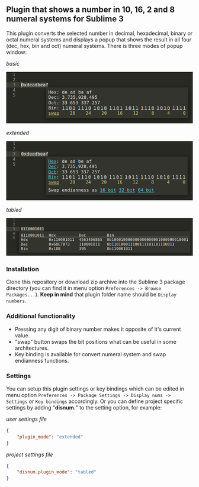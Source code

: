 ## Plugin that shows a number in 10, 16, 2 and 8 numeral systems for Sublime 3

This plugin converts the selected number in decimal, hexadecimal, binary or octal numeral systems and displays a popup that shows the result in all four (dec, hex, bin and oct) numeral systems. There is three modes of popup window:

*basic*

![popup example](screenshot_basic.png "popup basic example")

*extended*

![popup example](screenshot_extended.png "popup extended example")

*tabled*

![popup example](screenshot_tabled.png "popup tabled example")

### Installation
Clone this repository or download zip archive into the Sublime 3 package directory (you can find it in menu option `Preferences -> Browse Packages...`). **Keep in mind** that plugin folder name should be `Display numbers`.

### Additional functionality
* Pressing any digit of binary number makes it opposite of it's current value.
* "swap" button swaps the bit positions what can be useful in some architectures.
* Key binding is available for convert numeral system and swap endianness functions.

### Settings
You can setup this plugin settings or key bindings which can be edited in menu option
`Preferences -> Package Settings -> Display nums -> Settings` or `Key bindings` accordingly.
Or you can define project specific settings by adding "**disnum.**" to the setting option, for example:

*user settings file*
```json
{
    "plugin_mode": "extended"
}
```
*project settings file*
```json
{
    "disnum.plugin_mode": "tabled"
}
```
